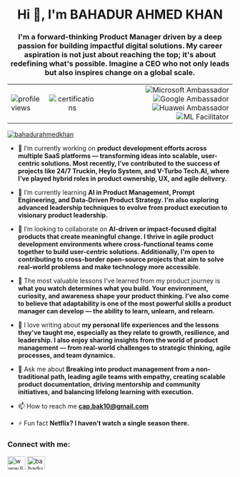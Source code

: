 <h1 align="center">Hi 👋, I'm BAHADUR AHMED KHAN</h1>
<h3 align="center">I'm a forward-thinking Product Manager driven by a deep passion for building impactful digital solutions. My career aspiration is not just about reaching the top; it's about redefining what's possible. Imagine a CEO who not only leads but also inspires change on a global scale.</h3>
 
<table width="100%">
  <tr>
    <td align="left">
      <img src="https://komarev.com/ghpvc/?username=bahadurahmedkhan&label=Profile%20views&color=0e75b6&style=flat" alt="profile views" />
    </td>
    <td align="center">
      <img src="https://img.shields.io/badge/Certifications-505%2B-blueviolet?style=flat&logo=openbadges&logoColor=white" alt="certifications" />
    </td>
    <td align="right">
      <span>
        <img src="https://img.shields.io/badge/Student%20Ambassador-Microsoft-0078D4?style=flat&logo=microsoft&logoColor=white" alt="Microsoft Ambassador" />
        <img src="https://img.shields.io/badge/Student%20Ambassador-Google-4285F4?style=flat&logo=google&logoColor=white" alt="Google Ambassador" />
        <img src="https://img.shields.io/badge/Student%20Ambassador-Huawei-D6001C?style=flat&logo=huawei&logoColor=white" alt="Huawei Ambassador" />
        <img src="https://img.shields.io/badge/ML%20Facilitator-Google-brightgreen?style=flat&logo=google&logoColor=white" alt="ML Facilitator" />
      </span>
    </td>
  </tr>
</table>


<p align="left"> <a href="https://github.com/ryo-ma/github-profile-trophy"><img src="https://github-profile-trophy.vercel.app/?username=bahadurahmedkhan" alt="bahadurahmedkhan" /></a> </p>

- 🔭 I’m currently working on **product development efforts across multiple SaaS platforms — transforming ideas into scalable, user-centric solutions. Most recently, I’ve contributed to the success of projects like 24/7 Truckin, Heylo System, and V-Turbo Tech.AI, where I’ve played hybrid roles in product ownership, UX, and agile delivery.**

- 🌱 I’m currently learning **AI in Product Management, Prompt Engineering, and Data-Driven Product Strategy. I'm also exploring advanced leadership techniques to evolve from product execution to visionary product leadership.**

- 👯 I’m looking to collaborate on **AI-driven or impact-focused digital products that create meaningful change. I thrive in agile product development environments where cross-functional teams come together to build user-centric solutions. Additionally, I'm open to contributing to cross-border open-source projects that aim to solve real-world problems and make technology more accessible.**

- 📓 The most valuable lessons I’ve learned from my product journey is **what you watch determines what you build. Your environment, curiosity, and awareness shape your product thinking. I’ve also come to believe that adaptability is one of the most powerful skills a product manager can develop — the ability to learn, unlearn, and relearn.**

- 📝 I love writing about **my personal life experiences and the lessons they've taught me, especially as they relate to growth, resilience, and leadership. I also enjoy sharing insights from the world of product management — from real-world challenges to strategic thinking, agile processes, and team dynamics.**  

- 💬 Ask me about **Breaking into product management from a non-traditional path, leading agile teams with empathy, creating scalable product documentation, driving mentorship and community initiatives, and balancing lifelong learning with execution.**

- 📫 How to reach me **cap.bak10@gmail.com**

- ⚡ Fun fact **Netflix? I haven’t watch a single season there.**

<h3 align="left">Connect with me:</h3>
<p align="left">
<a href="https://linkedin.com/in/www.linkedin.com/in/bahadur-ahmed-khan/" target="blank"><img align="center" src="https://raw.githubusercontent.com/rahuldkjain/github-profile-readme-generator/master/src/images/icons/Social/linked-in-alt.svg" alt="www.linkedin.com/in/bahadur-ahmed-khan/" height="30" width="40" /></a>
<a href="https://kaggle.com/bahadurahmedkhan" target="blank"><img align="center" src="https://raw.githubusercontent.com/rahuldkjain/github-profile-readme-generator/master/src/images/icons/Social/kaggle.svg" alt="bahadurahmedkhan" height="30" width="40" /></a>
</p>
